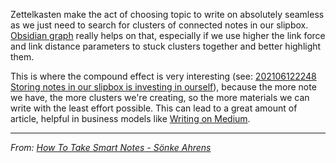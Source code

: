 Zettelkasten make the act of choosing topic to write on absolutely seamless as we just need to search for clusters of connected notes in our slipbox. [Obsidian graph](Graph%20evolution.md) really helps on that, especially if we use higher the link force and link distance parameters to stuck clusters together and better highlight them. 

This is where the compound effect is very interesting (see: [202106122248 Storing notes in our slipbox is investing in ourself](202106122248%20Storing%20notes%20in%20our%20slipbox%20is%20investing%20in%20ourself.md)), because the more note we have, the more clusters we're creating, so the more materials we can write with the least effort possible. This can lead to a great amount of article, helpful in business models like [Writing on Medium](Writing%20on%20Medium.md).

---
*From: [How To Take Smart Notes - Sönke Ahrens](How%20To%20Take%20Smart%20Notes%20-%20Sönke%20Ahrens.md)*

